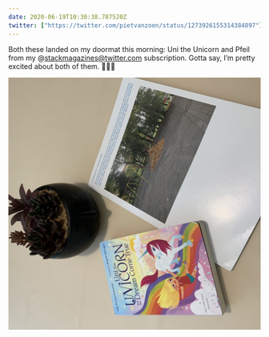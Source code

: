 ```yaml
---
date: 2020-06-19T10:30:38.787520Z
twitter: ["https://twitter.com/pietvanzoen/status/1273926155314384897"]
---
```

Both these landed on my doormat this morning: Uni the Unicorn and Pfeil from my @stackmagazines@twitter.com subscription. Gotta say, I’m pretty excited about both of them. 😬🦄📖

![](/media/09FDFAE6-181D-422F-ABDB-CC5D9E084BD5.jpeg)
